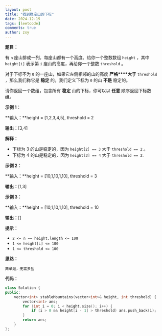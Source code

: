 ```yaml
---
layout: post
title: "找到稳定山的下标"
date: 2024-12-19
tags: [leetcode]
comments: true
author: zxy
---
```


**题目：**

有 `n` 座山排成一列，每座山都有一个高度。给你一个整数数组 `height` ，其中 `height[i]` 表示第 `i` 座山的高度，再给你一个整数 `threshold` 。

对于下标不为 `0` 的一座山，如果它左侧相邻的山的高度 **严格****大于** `threshold` ，那么我们称它是 **稳定** 的。我们定义下标为 `0` 的山 **不是** 稳定的。

请你返回一个数组，包含所有 **稳定** 山的下标，你可以以 **任意** 顺序返回下标数组。

**示例 1：**

**输入：**height = [1,2,3,4,5], threshold = 2

**输出：**[3,4]

**解释：**

- 下标为 3 的山是稳定的，因为 `height[2] == 3` 大于 `threshold == 2` 。
- 下标为 4 的山是稳定的，因为 `height[3] == 4` 大于 `threshold == 2`.

**示例 2：**

**输入：**height = [10,1,10,1,10], threshold = 3

**输出：**[1,3]

**示例 3：**

**输入：**height = [10,1,10,1,10], threshold = 10

**输出：**[]

**提示：**

- `2 <= n == height.length <= 100`
- `1 <= height[i] <= 100`
- `1 <= threshold <= 100`

**思路：**

```
简单题，无需多盐
```

**代码：**

```cpp
class Solution {
public:
    vector<int> stableMountains(vector<int>& height, int threshold) {
        vector<int> ans;
        for (int i = 0; i < height.size(); i++) {
            if (i > 0 && height[i - 1] > threshold) ans.push_back(i);
        }
        return ans;
    }
};
```


